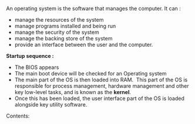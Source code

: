 An operating system is the software that manages the computer. It can :
- manage the resources of the system 
- manage programs installed and being run 
- manage the security of the system
- manage the backing store of the system
- provide an interface between the user and the computer.

**Startup sequence :**
- The BIOS appears
- The main boot device will be checked for an Operating system 
- The main part of the OS is then loaded into RAM.  This part of the OS is responsible for process management, hardware management and other key low-level tasks, and is known as the **kernel**. 
- Once this has been loaded, the user interface part of the OS is loaded alongside key utility software.

Contents:
```folder-index-content
```